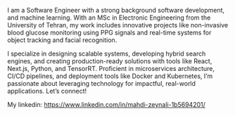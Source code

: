 I am a Software Engineer with a strong background software development, and machine learning. With an MSc in Electronic Engineering from the University of Tehran, my work includes innovative projects like non-invasive blood glucose monitoring using PPG signals and real-time systems for object tracking and facial recognition.

I specialize in designing scalable systems, developing hybrid search engines, and creating production-ready solutions with tools like React, Next.js, Python, and TensorRT. Proficient in microservices architecture, CI/CD pipelines, and deployment tools like Docker and Kubernetes, I’m passionate about leveraging technology for impactful, real-world applications. Let’s connect!

My linkedin: https://www.linkedin.com/in/mahdi-zeynali-1b5694201/
<!---
mahdinet1/mahdinet1 is a ✨ special ✨ repository because its `README.md` (this file) appears on your GitHub profile.
You can click the Preview link to take a look at your changes.
--->

